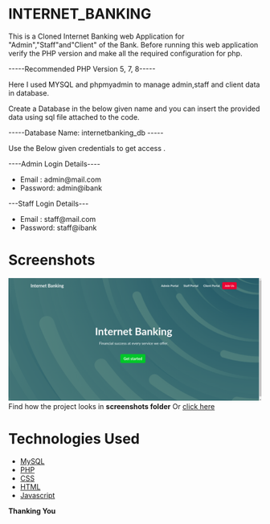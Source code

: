 # INTERNET_BANKING
This is a Cloned Internet Banking web Application for "Admin","Staff"and"Client" of the Bank.
Before running this web application verify the PHP version and make all the required configuration for php.

-----Recommended PHP Version 5, 7, 8-----

Here I used MYSQL and phpmyadmin to manage admin,staff and client data in database.

Create a Database in the below given name and you can insert the provided data using sql file attached to the code.

-----Database Name: internetbanking_db  -----

Use the Below given credentials to get access .

----Admin Login Details----
<ul>
<li>Email	: admin@mail.com</li>
<li>Password: admin@ibank</li>
</ul>

---Staff Login Details---

<ul>
  <li>Email	: staff@mail.com</li>
  <li>Password: staff@ibank</li>
</ul>

# Screenshots
<img src="https://github.com/Levyathanz/Internet_Banking/blob/main/screenshots/main.png">
Find how the project looks in <b>screenshots folder</b> Or <a href="https://github.com/Levyathanz/Internet_Banking/tree/main/screenshots">click here</a>

# Technologies Used
<ul>
<a href="https://www.mysql.com/"><li>MySQL</a></li>
<a href="https://www.php.net/"><li>PHP</a></li>
<a href="https://www.w3.org/Style/CSS/Overview.en.html"><li>CSS</a></li>
<a href="https://www.w3.org/TR/html52/"><li>HTML</a></li>
<a href="https://www.javascript.com/"><li>Javascript</a></li>
</ul>

<strong>Thanking  You</strong>
